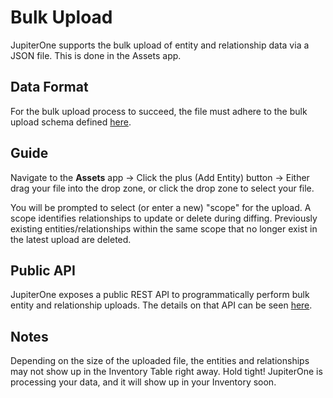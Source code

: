 # Bulk Upload

JupiterOne supports the bulk upload of entity and relationship data via a JSON file. This is done in the Assets app.

## Data Format

For the bulk upload process to succeed, the file must adhere to the bulk upload schema defined [here](../APIs_and-integrations/APIs/bulk-upload-schema.md).

## Guide

Navigate to the **Assets** app -> Click the plus (Add Entity) button -> Either drag your file into the drop zone, or click the drop zone to select your file.

You will be prompted to select (or enter a new) "scope" for the upload. A scope identifies relationships to update or delete during diffing. Previously existing entities/relationships within the same scope that no longer exist in the latest upload are deleted.

## Public API

JupiterOne exposes a public REST API to programmatically perform bulk entity and relationship uploads. The details on that API can be seen [here](../APIs_and-integrations/jupiterone-api.md).

## Notes

Depending on the size of the uploaded file, the entities and relationships may not show up in the Inventory Table right away. Hold tight! JupiterOne is processing your data, and it will show up in your Inventory soon.
